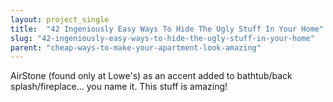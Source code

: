 ```yaml
---
layout: project_single
title:  "42 Ingeniously Easy Ways To Hide The Ugly Stuff In Your Home"
slug: "42-ingeniously-easy-ways-to-hide-the-ugly-stuff-in-your-home"
parent: "cheap-ways-to-make-your-apartment-look-amazing"
---
```

AirStone (found only at Lowe's) as an accent added to bathtub/back splash/fireplace... you name it. This stuff is amazing!
